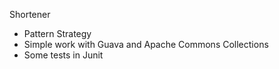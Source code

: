 Shortener

 - Pattern Strategy
 - Simple work with Guava and Apache Commons Collections
 - Some tests in Junit